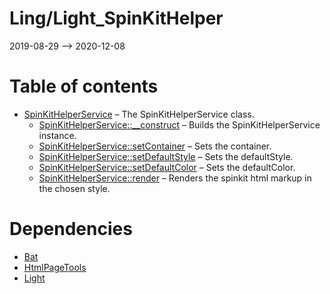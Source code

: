 Ling/Light_SpinKitHelper
================
2019-08-29 --> 2020-12-08




Table of contents
===========

- [SpinKitHelperService](https://github.com/lingtalfi/Light_SpinKitHelper/blob/master/doc/api/Ling/Light_SpinKitHelper/SpinKitHelperService.md) &ndash; The SpinKitHelperService class.
    - [SpinKitHelperService::__construct](https://github.com/lingtalfi/Light_SpinKitHelper/blob/master/doc/api/Ling/Light_SpinKitHelper/SpinKitHelperService/__construct.md) &ndash; Builds the SpinKitHelperService instance.
    - [SpinKitHelperService::setContainer](https://github.com/lingtalfi/Light_SpinKitHelper/blob/master/doc/api/Ling/Light_SpinKitHelper/SpinKitHelperService/setContainer.md) &ndash; Sets the container.
    - [SpinKitHelperService::setDefaultStyle](https://github.com/lingtalfi/Light_SpinKitHelper/blob/master/doc/api/Ling/Light_SpinKitHelper/SpinKitHelperService/setDefaultStyle.md) &ndash; Sets the defaultStyle.
    - [SpinKitHelperService::setDefaultColor](https://github.com/lingtalfi/Light_SpinKitHelper/blob/master/doc/api/Ling/Light_SpinKitHelper/SpinKitHelperService/setDefaultColor.md) &ndash; Sets the defaultColor.
    - [SpinKitHelperService::render](https://github.com/lingtalfi/Light_SpinKitHelper/blob/master/doc/api/Ling/Light_SpinKitHelper/SpinKitHelperService/render.md) &ndash; Renders the spinkit html markup in the chosen style.


Dependencies
============
- [Bat](https://github.com/lingtalfi/Bat)
- [HtmlPageTools](https://github.com/lingtalfi/HtmlPageTools)
- [Light](https://github.com/lingtalfi/Light)


